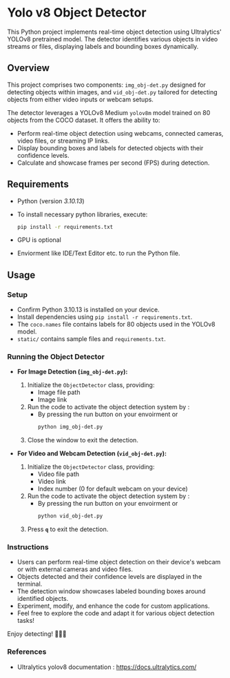 # Yolo v8 Object Detector

This Python project implements real-time object detection using Ultralytics' YOLOv8 pretrained model. The detector identifies various objects in video streams or files, displaying labels and bounding boxes dynamically.

## Overview

This project comprises two components: `img_obj-det.py` designed for detecting objects within images, and `vid_obj-det.py` tailored for detecting objects from either video inputs or webcam setups.

The detector leverages a YOLOv8 Medium `yolov8m` model trained on 80 objects from the COCO dataset. It offers the ability to:

- Perform real-time object detection using webcams, connected cameras, video files, or streaming IP links.
- Display bounding boxes and labels for detected objects with their confidence levels.
- Calculate and showcase frames per second (FPS) during detection.

## Requirements

- Python (version *3.10.13*)
- To install necessary python libraries, execute:

  ```bash
  pip install -r requirements.txt
- GPU is optional
- Enviorment like IDE/Text Editor etc. to run the Python file.

## Usage

### Setup

- Confirm Python 3.10.13 is installed on your device.
- Install dependencies using `pip install -r requirements.txt`.
- The `coco.names` file contains labels for 80 objects used in the YOLOv8 model.
- `static/` contains sample files and `requirements.txt`.

### Running the Object Detector

- **For Image Detection (`img_obj-det.py`):**
  1. Initialize the `ObjectDetector` class, providing:
     - Image file path
     - Image link
  2. Run the code to activate the object detection system by :
      - By pressing the run button on your envoirment or
        ```bash
        python img_obj-det.py
  3. Close the window to exit the detection.

- **For Video and Webcam Detection (`vid_obj-det.py`):**
  1. Initialize the `ObjectDetector` class, providing:
     - Video file path
     - Video link
     - Index number (0 for default webcam on your device)
  2. Run the code to activate the object detection system by :
      - By pressing the run button on your envoirment or
        ```bash
        python vid_obj-det.py
  3. Press **`q`** to exit the detection.

### Instructions

- Users can perform real-time object detection on their device's webcam or with external cameras and video files.
- Objects detected and their confidence levels are displayed in the terminal.
- The detection window showcases labeled bounding boxes around identified objects.
- Experiment, modify, and enhance the code for custom applications.
- Feel free to explore the code and adapt it for various object detection tasks!

Enjoy detecting! 🕵️‍♂️🎥

### References

- Ultralytics yolov8 documentation : https://docs.ultralytics.com/